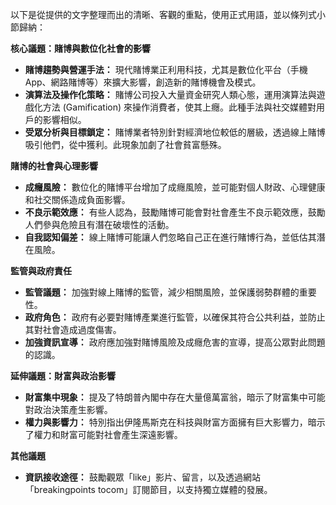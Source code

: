 以下是從提供的文字整理而出的清晰、客觀的重點，使用正式用語，並以條列式小節歸納：

**核心議題：賭博與數位化社會的影響**

*   **賭博趨勢與營運手法：** 現代賭博業正利用科技，尤其是數位化平台（手機App、網路賭博等）來擴大影響，創造新的賭博機會及模式。
*   **演算法及操作化策略：** 賭博公司投入大量資金研究人類心態，運用演算法與遊戲化方法 (Gamification) 來操作消費者，使其上癮。此種手法與社交媒體對用戶的影響相似。
*   **受眾分析與目標鎖定：** 賭博業者特別針對經濟地位較低的層級，透過線上賭博吸引他們，從中獲利。此現象加劇了社會貧富懸殊。

**賭博的社會與心理影響**

*   **成癮風險：** 數位化的賭博平台增加了成癮風險，並可能對個人財政、心理健康和社交關係造成負面影響。
*   **不良示範效應：** 有些人認為，鼓勵賭博可能會對社會產生不良示範效應，鼓勵人們參與危險且有潛在破壞性的活動。
*   **自我認知偏差：** 線上賭博可能讓人們忽略自己正在進行賭博行為，並低估其潛在風險。

**監管與政府責任**

*   **監管議題：** 加強對線上賭博的監管，減少相關風險，並保護弱勢群體的重要性。
*   **政府角色：** 政府有必要對賭博產業進行監管，以確保其符合公共利益，並防止其對社會造成過度傷害。
*   **加強資訊宣導：** 政府應加強對賭博風險及成癮危害的宣導，提高公眾對此問題的認識。

**延伸議題：財富與政治影響**

*   **財富集中現象：** 提及了特朗普內閣中存在大量億萬富翁，暗示了財富集中可能對政治決策產生影響。
*   **權力與影響力：** 特別指出伊隆馬斯克在科技與財富方面擁有巨大影響力，暗示了權力和財富可能對社會產生深遠影響。

**其他議題**

*   **資訊接收途徑：** 鼓勵觀眾「like」影片、留言，以及透過網站「breakingpoints tocom」訂閱節目，以支持獨立媒體的發展。